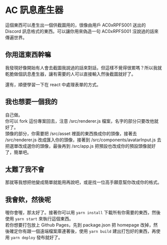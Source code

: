 # AC 訊息產生器
這個東西可以產生出一個供截圖用的，很像由用戶 AC0xRPFS001 送出的 Discord 訊息格式的東西。可以讓你用來偽造一句 AC0xRPFS001 沒說過的話來傳遍世界。

## 你用這東西幹嘛
我發現好像開始有人會去截圖我說過的話來對話，但這樣不覺得很累嗎？所以我就乾脆做個訊息產生器，讓有需要的人可以直接輸入然後截圖就好了。

還有，順便學習一下在 react 中處理表單的方式。

## 我也想要一個我的
自己做。   
你可以 fork 這份專案回去，注意 /src/renderer.js 檔案，名字的部分只要改他就好了。   
頭像的部分，你需要把 /src/asset 裡面的東西換成你的頭像，接著去 /src/renderer.js 改成匯入你的頭像，接著到 /src/components/avatarInput.js 去把選單改成選你的頭像，最後再到 /src/app.js 把預設也改成你的預設頭像就好了，簡單吧。

## 太難了我不會
那就等我想把他變成簡單就能用再說吧，或是找一位高手願意幫你改成你的格式。

## 我會欸，然後呢
喔你會喔，那太好了。接著你可以用 `yarn install` 下載所有你需要的東西，然後使用 `yarn start` 來執行這個東西。   
若你想要打包放上 Github Pages，先到 package.json 把 homepage 改掉，然後確定你有跟一個遠端檔案庫連著後，使用 `yarn build` 建出打包好的東西，再使用 `yarn deploy` 發布就好了。
